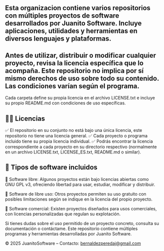 ## Esta organizacion contiene varios repositorios con múltiples proyectos de software desarrollados por Juanito Software. Incluye aplicaciones, utilidades y herramientas en diversos lenguajes y plataformas.

## Antes de utilizar, distribuir o modificar cualquier proyecto, revisa la licencia específica que lo acompaña. Este repositorio no implica por sí mismo derechos de uso sobre todo su contenido. Las condiciones varían según el programa.

Cada carpeta define su propia licencia en el archivo LICENSE.txt e incluye su propio README.md con condiciones de uso específicas.

## 📜📌 Licencias

✅ El repositorio en su conjunto no está bajo una única licencia, este repositorio no tiene una licencia general. 
✅ Cada proyecto o programa incluido tiene su propia licencia individual. 
✅ Podrás encontrar la licencia correspondiente a cada proyecto en su directorio respectivo (normalmente en un archivo LICENSE.txt, LICENSE_ES.txt, README.md o similar).

## 🚀 Tipos de software incluidos 

🔹 Software libre: Algunos proyectos están bajo licencias abiertas como GNU GPL v3, ofreciendo libertad para usar, estudiar, modificar y distribuir.

🔹 Software de libre uso: Otros proyectos permiten su uso gratuito con posibles limitaciones según se indique en la licencia del propio proyecto.

🔹 Software comercial: Existen proyectos diseñados para usos comerciales, con licencias personalizadas que regulan su explotación.

Si tienes dudas sobre el uso permitido de un proyecto concreto, consulta su documentación o contáctame. Este repositorio contiene múltiples programas y herramientas desarrolladas por Juanito Software.

© 2025 JuanitoSoftware – Contacto: bernaldezperedaj@gmail.com
